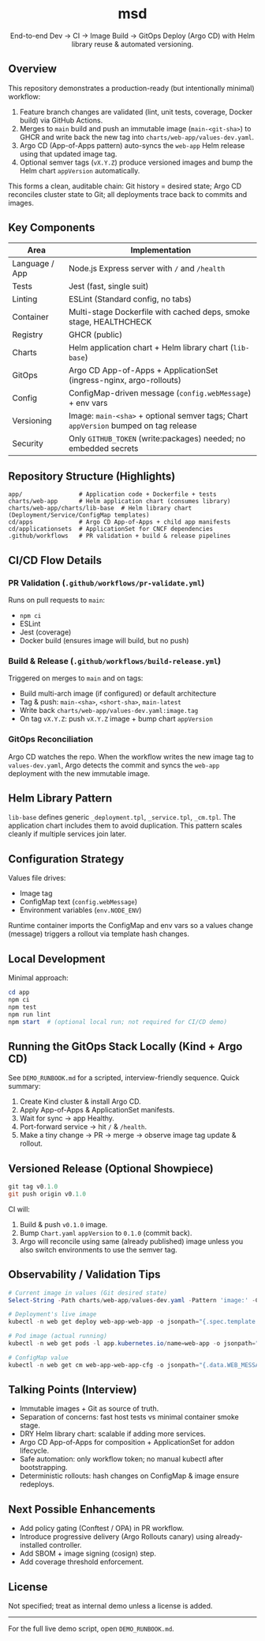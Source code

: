 <div align="center">

# msd

End-to-end Dev → CI → Image Build → GitOps Deploy (Argo CD) with Helm library reuse & automated versioning.

</div>

## Overview

This repository demonstrates a production-ready (but intentionally minimal) workflow:

1. Feature branch changes are validated (lint, unit tests, coverage, Docker build) via GitHub Actions.
2. Merges to `main` build and push an immutable image (`main-<git-sha>`) to GHCR and write back the new tag into `charts/web-app/values-dev.yaml`.
3. Argo CD (App-of-Apps pattern) auto-syncs the `web-app` Helm release using that updated image tag.
4. Optional semver tags (`vX.Y.Z`) produce versioned images and bump the Helm chart `appVersion` automatically.

This forms a clean, auditable chain: Git history = desired state; Argo CD reconciles cluster state to Git; all deployments trace back to commits and images.

## Key Components

| Area | Implementation |
|------|----------------|
| Language / App | Node.js Express server with `/` and `/health` |
| Tests | Jest (fast, single suit) |
| Linting | ESLint (Standard config, no tabs) |
| Container | Multi-stage Dockerfile with cached deps, smoke stage, HEALTHCHECK |
| Registry | GHCR (public) |
| Charts | Helm application chart + Helm library chart (`lib-base`) |
| GitOps | Argo CD App-of-Apps + ApplicationSet (ingress-nginx, argo-rollouts) |
| Config | ConfigMap-driven message (`config.webMessage`) + env vars |
| Versioning | Image: `main-<sha>` + optional semver tags; Chart `appVersion` bumped on tag release |
| Security | Only `GITHUB_TOKEN` (write:packages) needed; no embedded secrets |

## Repository Structure (Highlights)

```
app/                # Application code + Dockerfile + tests
charts/web-app      # Helm application chart (consumes library)
charts/web-app/charts/lib-base  # Helm library chart (Deployment/Service/ConfigMap templates)
cd/apps             # Argo CD App-of-Apps + child app manifests
cd/applicationsets  # ApplicationSet for CNCF dependencies
.github/workflows   # PR validation + build & release pipelines
```

## CI/CD Flow Details

### PR Validation (`.github/workflows/pr-validate.yml`)
Runs on pull requests to `main`:
- `npm ci`
- ESLint
- Jest (coverage)
- Docker build (ensures image will build, but no push)

### Build & Release (`.github/workflows/build-release.yml`)
Triggered on merges to `main` and on tags:
- Build multi-arch image (if configured) or default architecture
- Tag & push: `main-<sha>`, `<short-sha>`, `main-latest`
- Write back `charts/web-app/values-dev.yaml:image.tag`
- On tag `vX.Y.Z`: push `vX.Y.Z` image + bump chart `appVersion`

### GitOps Reconciliation
Argo CD watches the repo. When the workflow writes the new image tag to `values-dev.yaml`, Argo detects the commit and syncs the `web-app` deployment with the new immutable image.

## Helm Library Pattern
`lib-base` defines generic `_deployment.tpl`, `_service.tpl`, `_cm.tpl`. The application chart includes them to avoid duplication. This pattern scales cleanly if multiple services join later.

## Configuration Strategy
Values file drives:
- Image tag
- ConfigMap text (`config.webMessage`)
- Environment variables (`env.NODE_ENV`)

Runtime container imports the ConfigMap and env vars so a values change (message) triggers a rollout via template hash changes.

## Local Development
Minimal approach:
```powershell
cd app
npm ci
npm test
npm run lint
npm start  # (optional local run; not required for CI/CD demo)
```

## Running the GitOps Stack Locally (Kind + Argo CD)
See `DEMO_RUNBOOK.md` for a scripted, interview-friendly sequence. Quick summary:
1. Create Kind cluster & install Argo CD.
2. Apply App-of-Apps & ApplicationSet manifests.
3. Wait for sync → app Healthy.
4. Port-forward service → hit `/` & `/health`.
5. Make a tiny change → PR → merge → observe image tag update & rollout.

## Versioned Release (Optional Showpiece)
```powershell
git tag v0.1.0
git push origin v0.1.0
```
CI will:
1. Build & push `v0.1.0` image.
2. Bump `Chart.yaml` `appVersion` to `0.1.0` (commit back).
3. Argo will reconcile using same (already published) image unless you also switch environments to use the semver tag.

## Observability / Validation Tips
```powershell
# Current image in values (Git desired state)
Select-String -Path charts/web-app/values-dev.yaml -Pattern 'image:' -Context 0,2

# Deployment's live image
kubectl -n web get deploy web-app-web-app -o jsonpath="{.spec.template.spec.containers[0].image}"; echo

# Pod image (actual running)
kubectl -n web get pods -l app.kubernetes.io/name=web-app -o jsonpath="{.items[0].spec.containers[0].image}"; echo

# ConfigMap value
kubectl -n web get cm web-app-web-app-cfg -o jsonpath="{.data.WEB_MESSAGE}"; echo
```

## Talking Points (Interview)
- Immutable images + Git as source of truth.
- Separation of concerns: fast host tests vs minimal container smoke stage.
- DRY Helm library chart: scalable if adding more services.
- Argo CD App-of-Apps for composition + ApplicationSet for addon lifecycle.
- Safe automation: only workflow token; no manual kubectl after bootstrapping.
- Deterministic rollouts: hash changes on ConfigMap & image ensure redeploys.

## Next Possible Enhancements
- Add policy gating (Conftest / OPA) in PR workflow.
- Introduce progressive delivery (Argo Rollouts canary) using already-installed controller.
- Add SBOM + image signing (cosign) step.
- Add coverage threshold enforcement.

## License
Not specified; treat as internal demo unless a license is added.

---
For the full live demo script, open `DEMO_RUNBOOK.md`.
